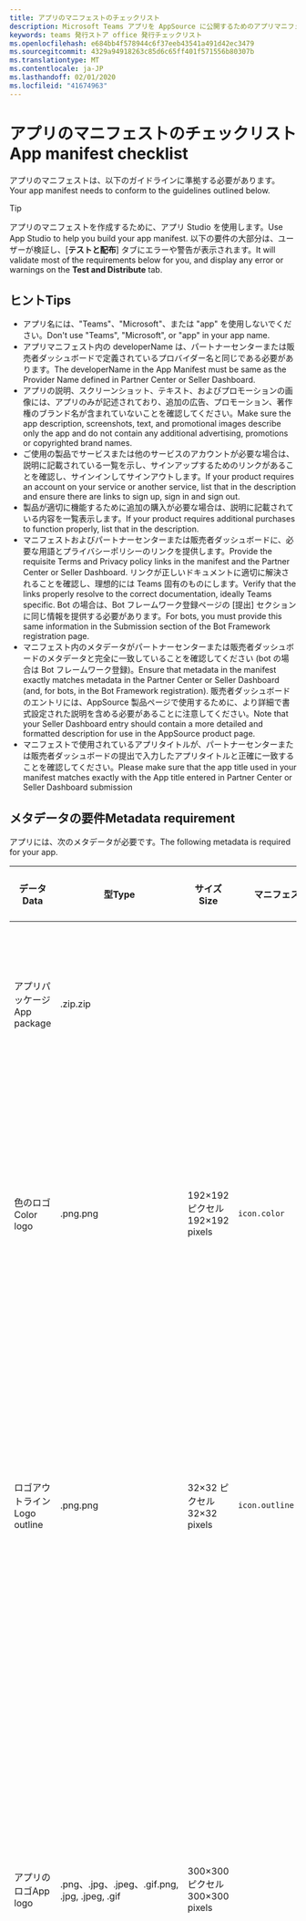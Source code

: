 ```yaml
---
title: アプリのマニフェストのチェックリスト
description: Microsoft Teams アプリを AppSource に公開するためのアプリマニフェストのチェックリスト
keywords: teams 発行ストア office 発行チェックリスト
ms.openlocfilehash: e684bb4f578944c6f37eeb43541a491d42ec3479
ms.sourcegitcommit: 4329a94918263c85d6c65ff401f571556b80307b
ms.translationtype: MT
ms.contentlocale: ja-JP
ms.lasthandoff: 02/01/2020
ms.locfileid: "41674963"
---
```

# <a name="app-manifest-checklist"></a><span data-ttu-id="69fa1-104">アプリのマニフェストのチェックリスト</span><span class="sxs-lookup"><span data-stu-id="69fa1-104">App manifest checklist</span></span>

<span data-ttu-id="69fa1-105">アプリのマニフェストは、以下のガイドラインに準拠する必要があります。</span><span class="sxs-lookup"><span data-stu-id="69fa1-105">Your app manifest needs to conform to the guidelines outlined below.</span></span>

>[!Tip]
> <span data-ttu-id="69fa1-106">アプリのマニフェストを作成するために、アプリ Studio を使用します。</span><span class="sxs-lookup"><span data-stu-id="69fa1-106">Use App Studio to help you build your app manifest.</span></span> <span data-ttu-id="69fa1-107">以下の要件の大部分は、ユーザーが検証し、[**テストと配布**] タブにエラーや警告が表示されます。</span><span class="sxs-lookup"><span data-stu-id="69fa1-107">It will validate most of the requirements below for you, and display any error or warnings on the **Test and Distribute** tab.</span></span>

## <a name="tips"></a><span data-ttu-id="69fa1-108">ヒント</span><span class="sxs-lookup"><span data-stu-id="69fa1-108">Tips</span></span>

* <span data-ttu-id="69fa1-109">アプリ名には、"Teams"、"Microsoft"、または "app" を使用しないでください。</span><span class="sxs-lookup"><span data-stu-id="69fa1-109">Don't use "Teams", "Microsoft", or "app" in your app name.</span></span>
* <span data-ttu-id="69fa1-110">アプリマニフェスト内の developerName は、パートナーセンターまたは販売者ダッシュボードで定義されているプロバイダー名と同じである必要があります。</span><span class="sxs-lookup"><span data-stu-id="69fa1-110">The developerName in the App Manifest must be same as the Provider Name defined in Partner Center or Seller Dashboard.</span></span>
* <span data-ttu-id="69fa1-111">アプリの説明、スクリーンショット、テキスト、およびプロモーションの画像には、アプリのみが記述されており、追加の広告、プロモーション、著作権のブランド名が含まれていないことを確認してください。</span><span class="sxs-lookup"><span data-stu-id="69fa1-111">Make sure the app description, screenshots, text, and promotional images describe only the app and do not contain any additional advertising, promotions or copyrighted brand names.</span></span>
* <span data-ttu-id="69fa1-112">ご使用の製品でサービスまたは他のサービスのアカウントが必要な場合は、説明に記載されている一覧を示し、サインアップするためのリンクがあることを確認し、サインインしてサインアウトします。</span><span class="sxs-lookup"><span data-stu-id="69fa1-112">If your product requires an account on your service or another service, list that in the description and ensure there are links to sign up, sign in and sign out.</span></span>
* <span data-ttu-id="69fa1-113">製品が適切に機能するために追加の購入が必要な場合は、説明に記載されている内容を一覧表示します。</span><span class="sxs-lookup"><span data-stu-id="69fa1-113">If your product requires additional purchases to function properly, list that in the description.</span></span>
* <span data-ttu-id="69fa1-114">マニフェストおよびパートナーセンターまたは販売者ダッシュボードに、必要な用語とプライバシーポリシーのリンクを提供します。</span><span class="sxs-lookup"><span data-stu-id="69fa1-114">Provide the requisite Terms and Privacy policy links in the manifest and the Partner Center or Seller Dashboard.</span></span> <span data-ttu-id="69fa1-115">リンクが正しいドキュメントに適切に解決されることを確認し、理想的には Teams 固有のものにします。</span><span class="sxs-lookup"><span data-stu-id="69fa1-115">Verify that the links properly resolve to the correct documentation, ideally Teams specific.</span></span> <span data-ttu-id="69fa1-116">Bot の場合は、Bot フレームワーク登録ページの [提出] セクションに同じ情報を提供する必要があります。</span><span class="sxs-lookup"><span data-stu-id="69fa1-116">For bots, you must provide this same information in the Submission section of the Bot Framework registration page.</span></span>
* <span data-ttu-id="69fa1-117">マニフェスト内のメタデータがパートナーセンターまたは販売者ダッシュボードのメタデータと完全に一致していることを確認してください (bot の場合は Bot フレームワーク登録)。</span><span class="sxs-lookup"><span data-stu-id="69fa1-117">Ensure that metadata in the manifest exactly matches metadata in the Partner Center or Seller Dashboard (and, for bots, in the Bot Framework registration).</span></span> <span data-ttu-id="69fa1-118">販売者ダッシュボードのエントリには、AppSource 製品ページで使用するために、より詳細で書式設定された説明を含める必要があることに注意してください。</span><span class="sxs-lookup"><span data-stu-id="69fa1-118">Note that your Seller Dashboard entry should contain a more detailed and formatted description for use in the AppSource product page.</span></span>
* <span data-ttu-id="69fa1-119">マニフェストで使用されているアプリタイトルが、パートナーセンターまたは販売者ダッシュボードの提出で入力したアプリタイトルと正確に一致することを確認してください。</span><span class="sxs-lookup"><span data-stu-id="69fa1-119">Please make sure that the app title used in your manifest matches exactly with the App title entered in Partner Center or Seller Dashboard submission</span></span>

## <a name="metadata-requirement"></a><span data-ttu-id="69fa1-120">メタデータの要件</span><span class="sxs-lookup"><span data-stu-id="69fa1-120">Metadata requirement</span></span>

<span data-ttu-id="69fa1-121">アプリには、次のメタデータが必要です。</span><span class="sxs-lookup"><span data-stu-id="69fa1-121">The following metadata is required for your app.</span></span>

|<span data-ttu-id="69fa1-122">データ</span><span class="sxs-lookup"><span data-stu-id="69fa1-122">Data</span></span>|<span data-ttu-id="69fa1-123">型</span><span class="sxs-lookup"><span data-stu-id="69fa1-123">Type</span></span>|<span data-ttu-id="69fa1-124">サイズ</span><span class="sxs-lookup"><span data-stu-id="69fa1-124">Size</span></span>|<span data-ttu-id="69fa1-125">マニフェスト</span><span class="sxs-lookup"><span data-stu-id="69fa1-125">Manifest</span></span>|<span data-ttu-id="69fa1-126">パートナー センター</span><span class="sxs-lookup"><span data-stu-id="69fa1-126">Partner Center</span></span>|<span data-ttu-id="69fa1-127">説明</span><span class="sxs-lookup"><span data-stu-id="69fa1-127">Description</span></span>|
|---|---|---|---|---|---|
|<span data-ttu-id="69fa1-128">アプリパッケージ</span><span class="sxs-lookup"><span data-stu-id="69fa1-128">App package</span></span>|<span data-ttu-id="69fa1-129">.zip</span><span class="sxs-lookup"><span data-stu-id="69fa1-129">.zip</span></span>|||<span data-ttu-id="69fa1-130">✔</span><span class="sxs-lookup"><span data-stu-id="69fa1-130">✔</span></span>|<span data-ttu-id="69fa1-131">アップロードまたは AppSource 送信用の実際のアプリパッケージ。</span><span class="sxs-lookup"><span data-stu-id="69fa1-131">The actual app package for uploading or AppSource submission.</span></span>|
|<span data-ttu-id="69fa1-132">色のロゴ</span><span class="sxs-lookup"><span data-stu-id="69fa1-132">Color logo</span></span>|<span data-ttu-id="69fa1-133">.png</span><span class="sxs-lookup"><span data-stu-id="69fa1-133">.png</span></span>|<span data-ttu-id="69fa1-134">192&times;192 ピクセル</span><span class="sxs-lookup"><span data-stu-id="69fa1-134">192&times;192 pixels</span></span>|`icon.color`||<span data-ttu-id="69fa1-135">Teams ギャラリーの製品ページの一覧に表示するアイコンです。</span><span class="sxs-lookup"><span data-stu-id="69fa1-135">The icon to display in the product page listing in the Teams gallery.</span></span> <span data-ttu-id="69fa1-136">これは、フルカラーの製品ロゴです。</span><span class="sxs-lookup"><span data-stu-id="69fa1-136">This is your full-color product logo.</span></span>|
|<span data-ttu-id="69fa1-137">ロゴアウトライン</span><span class="sxs-lookup"><span data-stu-id="69fa1-137">Logo outline</span></span>|<span data-ttu-id="69fa1-138">.png</span><span class="sxs-lookup"><span data-stu-id="69fa1-138">.png</span></span>|<span data-ttu-id="69fa1-139">32&times;32 ピクセル</span><span class="sxs-lookup"><span data-stu-id="69fa1-139">32&times;32 pixels</span></span>|`icon.outline`||<span data-ttu-id="69fa1-140">Teams のチャットチャネルおよびその他の場所に表示するアイコン。</span><span class="sxs-lookup"><span data-stu-id="69fa1-140">The icon to display in Teams, in the Teams chat channel and other locations.</span></span> <span data-ttu-id="69fa1-141">このロゴは、背景が透明な白いアウトラインとして表示されます。</span><span class="sxs-lookup"><span data-stu-id="69fa1-141">This is your logo rendered as a white outline with transparent background.</span></span>|
|<span data-ttu-id="69fa1-142">アプリのロゴ</span><span class="sxs-lookup"><span data-stu-id="69fa1-142">App logo</span></span>|<span data-ttu-id="69fa1-143">.png、.jpg、.jpeg、.gif</span><span class="sxs-lookup"><span data-stu-id="69fa1-143">.png, .jpg, .jpeg, .gif</span></span>|<span data-ttu-id="69fa1-144">300&times;300 ピクセル</span><span class="sxs-lookup"><span data-stu-id="69fa1-144">300&times;300 pixels</span></span>||<span data-ttu-id="69fa1-145">✔</span><span class="sxs-lookup"><span data-stu-id="69fa1-145">✔</span></span>|<span data-ttu-id="69fa1-146">AppSource に表示するアイコン。</span><span class="sxs-lookup"><span data-stu-id="69fa1-146">The icon to display in AppSource.</span></span> <span data-ttu-id="69fa1-147">これはフルカラーの製品ロゴで、の`icon.color`マニフェストで使用されているものとは別のファイルです。</span><span class="sxs-lookup"><span data-stu-id="69fa1-147">This is the full-color product logo, and is a different file from the one used in the manifest for `icon.color`.</span></span> <span data-ttu-id="69fa1-148">この値は 512 KB より小さくなければなりません。</span><span class="sxs-lookup"><span data-stu-id="69fa1-148">it should be smaller than 512 KB.</span></span>|
|<span data-ttu-id="69fa1-149">サポートリンク</span><span class="sxs-lookup"><span data-stu-id="69fa1-149">Support link</span></span>|<span data-ttu-id="69fa1-150">URL</span><span class="sxs-lookup"><span data-stu-id="69fa1-150">URL</span></span>|||<span data-ttu-id="69fa1-151">✔</span><span class="sxs-lookup"><span data-stu-id="69fa1-151">✔</span></span>|<span data-ttu-id="69fa1-152">アプリをインストールしていない可能性があるエンドユーザー向けの資料をサポートするためのリンク。</span><span class="sxs-lookup"><span data-stu-id="69fa1-152">A link to support material for end users who may not have installed your app.</span></span> <span data-ttu-id="69fa1-153">ログイン (HTTPS) を使用せずにアクセスできる、一般公開リンク。</span><span class="sxs-lookup"><span data-stu-id="69fa1-153">Publicly available link accessible without any login (HTTPS).</span></span>|
|<span data-ttu-id="69fa1-154">プライバシーリンク</span><span class="sxs-lookup"><span data-stu-id="69fa1-154">Privacy link</span></span>|<span data-ttu-id="69fa1-155">URL</span><span class="sxs-lookup"><span data-stu-id="69fa1-155">URL</span></span>||`developer.privacyUrl`|<span data-ttu-id="69fa1-156">✔</span><span class="sxs-lookup"><span data-stu-id="69fa1-156">✔</span></span>|<span data-ttu-id="69fa1-157">プライバシーポリシー (HTTPS) へのリンク。</span><span class="sxs-lookup"><span data-stu-id="69fa1-157">A link to your privacy policy (HTTPS).</span></span>|
|<span data-ttu-id="69fa1-158">ビデオ リンク</span><span class="sxs-lookup"><span data-stu-id="69fa1-158">Video link</span></span>|<span data-ttu-id="69fa1-159">URL</span><span class="sxs-lookup"><span data-stu-id="69fa1-159">URL</span></span>|||<span data-ttu-id="69fa1-160">オプション</span><span class="sxs-lookup"><span data-stu-id="69fa1-160">Optional</span></span>|<span data-ttu-id="69fa1-161">アプリに関するビデオへのリンク。</span><span class="sxs-lookup"><span data-stu-id="69fa1-161">A link to a video about your app.</span></span>|
|<span data-ttu-id="69fa1-162">本</span><span class="sxs-lookup"><span data-stu-id="69fa1-162">EULA</span></span>|<span data-ttu-id="69fa1-163">.doc、.pdf など。</span><span class="sxs-lookup"><span data-stu-id="69fa1-163">.doc, .pdf, etc.</span></span>|||<span data-ttu-id="69fa1-164">オプション</span><span class="sxs-lookup"><span data-stu-id="69fa1-164">Optional</span></span>|<span data-ttu-id="69fa1-165">AppSource には、添付ファイルとして提供できるエンドユーザー使用許諾契約書 (EULA) が必要です。</span><span class="sxs-lookup"><span data-stu-id="69fa1-165">AppSource requires an end-user licensing agreement (EULA), which you can provide as an attachment.</span></span> <span data-ttu-id="69fa1-166">EULA を送信しないことを選択すると、お客様の代わりにライセンスが提供されます。</span><span class="sxs-lookup"><span data-stu-id="69fa1-166">If you choose not to submit a EULA, one will be provided on your behalf.</span></span>|
|<span data-ttu-id="69fa1-167">サービス利用規約</span><span class="sxs-lookup"><span data-stu-id="69fa1-167">Terms of service</span></span>|<span data-ttu-id="69fa1-168">URL</span><span class="sxs-lookup"><span data-stu-id="69fa1-168">URL</span></span>||`developer.termsOfServiceUrl`||<span data-ttu-id="69fa1-169">サービス利用規約 (HTTPS) へのリンク。</span><span class="sxs-lookup"><span data-stu-id="69fa1-169">A link to your terms of service (HTTPS).</span></span>|
|<span data-ttu-id="69fa1-170">テストメモ</span><span class="sxs-lookup"><span data-stu-id="69fa1-170">Test Notes</span></span>|<span data-ttu-id="69fa1-171">パブリック URL へのインラインまたはリンクの入力</span><span class="sxs-lookup"><span data-stu-id="69fa1-171">Fill inline or link to a public URL</span></span>|||<span data-ttu-id="69fa1-172">手順によるアプリケーションのテスト方法に関する詳細なテストメモ。</span><span class="sxs-lookup"><span data-stu-id="69fa1-172">Detailed test notes on how to test your application step by step.</span></span> <span data-ttu-id="69fa1-173">管理者と管理者以外のシナリオをテストするには、2つのログイン資格情報を指定してください。</span><span class="sxs-lookup"><span data-stu-id="69fa1-173">Please include two login credentials for testing Admin and Non-admin scenarios.</span></span>|

## <a name="localized-content"></a><span data-ttu-id="69fa1-174">ローカライズされたコンテンツ</span><span class="sxs-lookup"><span data-stu-id="69fa1-174">Localized content</span></span>

> [!NOTE]
> <span data-ttu-id="69fa1-175">次のメタデータのローカライズされたコンテンツをサポートする AppSource プラン。</span><span class="sxs-lookup"><span data-stu-id="69fa1-175">AppSource plans to support localized content for the following metadata.</span></span> <span data-ttu-id="69fa1-176">現時点では、アプリの一覧は、AppSource の英語版でのみ表示されますが、Teams クライアントでは正しくローカライズされます。</span><span class="sxs-lookup"><span data-stu-id="69fa1-176">Currently, your app listing will only show in English in AppSource, but will display properly localized in the Teams client.</span></span> <span data-ttu-id="69fa1-177">詳細については[、「アプリのローカライズ](~/concepts/build-and-test/apps-localization.md)」を参照してください。</span><span class="sxs-lookup"><span data-stu-id="69fa1-177">See [localizing your app](~/concepts/build-and-test/apps-localization.md) for more information.</span></span>

|<span data-ttu-id="69fa1-178">データ</span><span class="sxs-lookup"><span data-stu-id="69fa1-178">Data</span></span>|<span data-ttu-id="69fa1-179">型</span><span class="sxs-lookup"><span data-stu-id="69fa1-179">Type</span></span>|<span data-ttu-id="69fa1-180">サイズ</span><span class="sxs-lookup"><span data-stu-id="69fa1-180">Size</span></span>|<span data-ttu-id="69fa1-181">マニフェスト</span><span class="sxs-lookup"><span data-stu-id="69fa1-181">Manifest</span></span>|<span data-ttu-id="69fa1-182">パートナー センター</span><span class="sxs-lookup"><span data-stu-id="69fa1-182">Partner Center</span></span>|<span data-ttu-id="69fa1-183">説明</span><span class="sxs-lookup"><span data-stu-id="69fa1-183">Description</span></span>|
|---|---|---|---|---|---|
|<span data-ttu-id="69fa1-184">アプリ名</span><span class="sxs-lookup"><span data-stu-id="69fa1-184">App name</span></span>|<span data-ttu-id="69fa1-185">String</span><span class="sxs-lookup"><span data-stu-id="69fa1-185">String</span></span>|<span data-ttu-id="69fa1-186">31</span><span class="sxs-lookup"><span data-stu-id="69fa1-186">30</span></span>|`name.short`|<span data-ttu-id="69fa1-187">✔</span><span class="sxs-lookup"><span data-stu-id="69fa1-187">✔</span></span>|<span data-ttu-id="69fa1-188">アプリケーションの名前は、店頭および product に表示されます。</span><span class="sxs-lookup"><span data-stu-id="69fa1-188">The name for your application as it should appear in the storefront and in product.</span></span>|
|<span data-ttu-id="69fa1-189">長いアプリ名</span><span class="sxs-lookup"><span data-stu-id="69fa1-189">Long app name</span></span>|<span data-ttu-id="69fa1-190">String</span><span class="sxs-lookup"><span data-stu-id="69fa1-190">String</span></span>|<span data-ttu-id="69fa1-191">31</span><span class="sxs-lookup"><span data-stu-id="69fa1-191">30</span></span>|`name.full`|<span data-ttu-id="69fa1-192">✔</span><span class="sxs-lookup"><span data-stu-id="69fa1-192">✔</span></span>|<span data-ttu-id="69fa1-193">アプリケーションの名前は、店頭および product に表示されます。</span><span class="sxs-lookup"><span data-stu-id="69fa1-193">The name for your application as it should appear in the storefront and in product.</span></span>|
|<span data-ttu-id="69fa1-194">簡潔な説明</span><span class="sxs-lookup"><span data-stu-id="69fa1-194">Short description</span></span>|<span data-ttu-id="69fa1-195">String</span><span class="sxs-lookup"><span data-stu-id="69fa1-195">String</span></span>|<span data-ttu-id="69fa1-196">80</span><span class="sxs-lookup"><span data-stu-id="69fa1-196">80</span></span>|`description.short`|<span data-ttu-id="69fa1-197">✔</span><span class="sxs-lookup"><span data-stu-id="69fa1-197">✔</span></span>|<span data-ttu-id="69fa1-198">アプリの簡単な説明。</span><span class="sxs-lookup"><span data-stu-id="69fa1-198">Short description of your app.</span></span>|
|<span data-ttu-id="69fa1-199">詳しい説明</span><span class="sxs-lookup"><span data-stu-id="69fa1-199">Long description</span></span>|<span data-ttu-id="69fa1-200">String</span><span class="sxs-lookup"><span data-stu-id="69fa1-200">String</span></span>|<span data-ttu-id="69fa1-201">4000</span><span class="sxs-lookup"><span data-stu-id="69fa1-201">4000</span></span>|`description.full`|<span data-ttu-id="69fa1-202">✔</span><span class="sxs-lookup"><span data-stu-id="69fa1-202">✔</span></span>|<span data-ttu-id="69fa1-203">アプリの詳細な説明。</span><span class="sxs-lookup"><span data-stu-id="69fa1-203">A more detailed description of your app.</span></span> <span data-ttu-id="69fa1-204">マニフェストファイルでは、正確な要約が適切です。</span><span class="sxs-lookup"><span data-stu-id="69fa1-204">In the manifest file, an accurate summary is adequate.</span></span> <span data-ttu-id="69fa1-205">パートナーセンターでは、AppSource 製品ページに対して豊富で書式設定された説明を使用できます。</span><span class="sxs-lookup"><span data-stu-id="69fa1-205">In Partner Center, you can use a richer and formatted description for AppSource product page.</span></span>|
|<span data-ttu-id="69fa1-206">スクリーンショット (1-5)</span><span class="sxs-lookup"><span data-stu-id="69fa1-206">Screen shots (1-5)</span></span>|<span data-ttu-id="69fa1-207">.png、.jpg、または .gif</span><span class="sxs-lookup"><span data-stu-id="69fa1-207">.png, .jpg, or .gif</span></span>|<span data-ttu-id="69fa1-208">1366w x 768h、1024 KB より小さい</span><span class="sxs-lookup"><span data-stu-id="69fa1-208">1366w x 768h and smaller than 1024 KB</span></span>||<span data-ttu-id="69fa1-209">✔</span><span class="sxs-lookup"><span data-stu-id="69fa1-209">✔</span></span>|<span data-ttu-id="69fa1-210">アプリの動作を示す、少なくとも1つのスクリーンショット。</span><span class="sxs-lookup"><span data-stu-id="69fa1-210">At least one screen shot that shows your app experience.</span></span> <span data-ttu-id="69fa1-211">アプリの詳細ページでを使用します。</span><span class="sxs-lookup"><span data-stu-id="69fa1-211">Uses on the app details page.</span></span>|

## <a name="submission-extras-for-bots"></a><span data-ttu-id="69fa1-212">ボットのための提供物の投稿</span><span class="sxs-lookup"><span data-stu-id="69fa1-212">Submission extras for bots</span></span>

<span data-ttu-id="69fa1-213">Microsoft Teams のボットは、Bot フレームワークを使用して作成する必要があります。</span><span class="sxs-lookup"><span data-stu-id="69fa1-213">Bots in Microsoft Teams must be created using Bot Framework.</span></span> <span data-ttu-id="69fa1-214">手順について[は、「bot を作成する](~/bots/how-to/create-a-bot-for-teams.md)」を参照してください。</span><span class="sxs-lookup"><span data-stu-id="69fa1-214">See [Create a bot](~/bots/how-to/create-a-bot-for-teams.md) for instructions.</span></span> <span data-ttu-id="69fa1-215">Bot フレームワークの bot のアイコンに96x96 カラーアイコンを使用します。</span><span class="sxs-lookup"><span data-stu-id="69fa1-215">Use a 96x96 color icon for your bot's icon in Bot Framework.</span></span>
